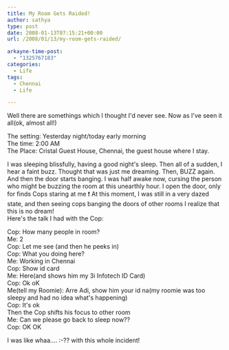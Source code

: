 ```yaml
---
title: My Room Gets Raided!
author: sathya
type: post
date: 2008-01-13T07:15:21+00:00
url: /2008/01/13/my-room-gets-raided/

arkayne-time-post:
  - "1325767183"
categories:
  - Life
tags:
  - Chennai
  - Life

---
```

Well there are somethings which I thought I'd never see. Now as I've seen it all(ok, almost all!)

The setting: Yesterday night/today early morning  
The time: 2:00 AM  
The Place: Cristal Guest House, Chennai, the guest house where I stay.

I was sleeping blissfully, having a good night's sleep. Then all of a sudden, I hear a faint buzz. Thought that was just me dreaming. Then, BUZZ again. And then the door starts banging. I was half awake now, cursing the person who might be buzzing the room at this unearthly hour. I open the door, only for finds Cops staring at me ❗ At this moment, I was still in a very dazed state, and then seeing cops banging the doors of other rooms I realize that this is no dream!  
Here's the talk I had with the Cop:

Cop: How many people in room?  
Me: 2  
Cop: Let me see (and then he peeks in)  
Cop: What you doing here?  
Me: Working in Chennai  
Cop: Show id card  
Me: Here(and shows him my 3i Infotech ID Card)  
Cop: Ok oK  
Me(tell my Roomie): Arre Adi, show him your id na(my roomie was too sleepy and had no idea what's happening)  
Cop: It's ok  
Then the Cop shifts his focus to other room  
Me: Can we please go back to sleep now??  
Cop: OK OK

I was like whaa&#8230;. :-?? with this whole incident!
